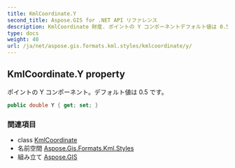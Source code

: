 ```yaml
---
title: KmlCoordinate.Y
second_title: Aspose.GIS for .NET API リファレンス
description: KmlCoordinate 財産. ポイントの Y コンポーネントデフォルト値は 0.5 です
type: docs
weight: 40
url: /ja/net/aspose.gis.formats.kml.styles/kmlcoordinate/y/
---
```

## KmlCoordinate.Y property

ポイントの Y コンポーネント。デフォルト値は 0.5 です。

```csharp
public double Y { get; set; }
```

### 関連項目

* class [KmlCoordinate](../)
* 名前空間 [Aspose.Gis.Formats.Kml.Styles](../../kmlcoordinate/)
* 組み立て [Aspose.GIS](../../../)


